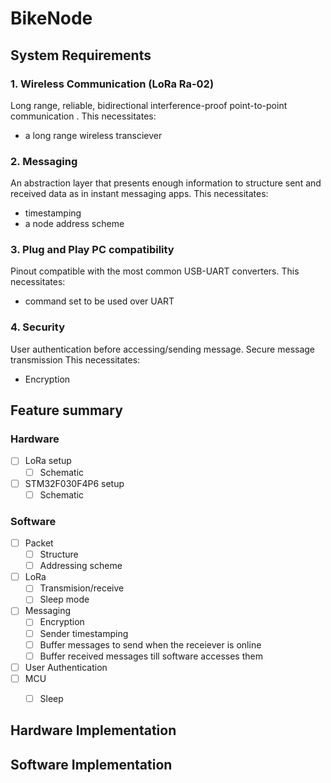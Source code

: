 # BikeNode
## System Requirements
### 1. Wireless Communication (LoRa Ra-02)
Long range, reliable, bidirectional interference-proof point-to-point communication .
This necessitates: 
- a long range wireless transciever
	
### 2. Messaging
An abstraction layer that presents enough information to structure sent and received data as in instant messaging apps.
This necessitates:
- timestamping
- a node address scheme

### 3. Plug and Play PC compatibility
Pinout compatible with the most common USB-UART converters. 
This necessitates:
- command set to be used over UART

### 4. Security
User authentication before accessing/sending message. Secure message transmission
This necessitates:
- Encryption

## Feature summary
### Hardware
- [ ] LoRa setup
	- [ ] Schematic
- [ ] STM32F030F4P6 setup
	- [ ] Schematic

### Software
- [ ] Packet
	- [ ] Structure
	- [ ] Addressing scheme
- [ ] LoRa
	- [ ] Transmision/receive
	- [ ] Sleep mode
- [ ] Messaging
	- [ ] Encryption
	- [ ] Sender timestamping
	- [ ] Buffer messages to send when the receiever is online
	- [ ] Buffer received messages till software accesses them
- [ ] User Authentication
- [ ] MCU 
	- [ ] Sleep


## Hardware Implementation


## Software Implementation
